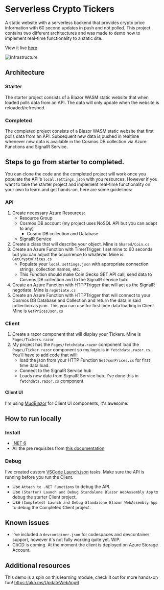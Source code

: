 # Serverless Crypto Tickers

A static website with a serverless backend that provides crypto price information with 60 second updates in push and not polled. This project contains two different architectures and was made to demo how to implement real-time functionality to a static site.

View it live [here](https://cryptotickerstaticsite.z20.web.core.windows.net/)

![Infrastructure](./assets/polling-to-signalr.png)
## Architecture

### Starter

The starter project consists of a Blazor WASM static website that when loaded polls data from an API. The data will only update when the website is reloaded/refreshed.

### Completed 

The completed project consists of a Blazor WASM static website that first polls data from an API. Subsequent new data is pushed in realtime whenever new data is available in the Cosmos DB collection via Azure Functions and SignalR Service.

## Steps to go from starter to completed.

You can clone the code and the completed project will work once you populate the API's `local.settings.json` with you resources. However if you want to take the starter project and implement real-time functionality on your own to learn and get hands-on, here are some guidelines:

### API

1. Create necessary Azure Resources:
    - Resource Group
    - Cosmos DB account (my project uses NoSQL API but you can adapt to any)
        - Cosmo DB collection and Database
    - SignalR Service
2. Create a class that will describe your object. Mine is `Shared/Coin.cs`
3. Create an Azure Function with TimerTrigger. I set mine to 60 seconds but you can adjust the occurrence to whatever. Mine is `GetCryptoPrices.cs` 
    - Populate your `local.settings.json` with appropriate connection strings, collection names, etc. 
    - This Function should make Coin Gecko GET API call, send data to Cosmos DB collection and to the SignalR service hub.
4. Create an Azure Function with HTTPTrigger that will act as the SignalR negotiate. Mine is `negotiate.cs`
5. Create an Azure Function with HTTPTrigger that will connect to your Cosmos DB Database and Collection and return the data in said collection as json. This you can use for first time data loading in Client. Mine is `GetPricesJson.cs`

### Client

1. Create a razor component that will display your Tickers. Mine is `Pages/Tickers.razor`
2. My project has the `Pages/fetchdata.razor` component load the `Pages/Ticker.razor` component so my logic is in `fetchdata.razor.cs`. You'll have to add code that will:
    - load the json from your HTTP Function `GetJsonPrices.cs` for first time data load.
    - Connect to the SignalR Service hub
    - Loads new data from SignalR Service hub. I've done this in `fetchdata.razor.cs` component.

#### Client UI

I'm using [MudBlazor](https://mudblazor.com/) for Client UI components, it's awesome. 


## How to run locally

### Install

- [.NET 6](https://dotnet.microsoft.com/download)
- All the pre requisites from [this documentation](https://docs.microsoft.com/en-us/azure/azure-functions/functions-develop-vs-code?tabs=csharp)

### Debug

I've created custom [VSCode Launch.json](https://code.visualstudio.com/docs/editor/debugging) tasks. Make sure the API is running before you run the Client.

- Use `Attach to .NET Functions` to debug the API.
- Use `(Starter) Launch and Debug Standalone Blazor WebAssembly App` to debug the starter Client project.
- Use `(Completed) Launch and Debug Standalone Blazor WebAssembly App` to debug the Completed Client project.

## Known issues

- I've included a `devcontainer.json` for codespaces and devcontainer support, however it's not fully working quite yet. WIP.
- CI/CD is coming. At the moment the client is deployed on Azure Storage Account. 

## Additional resources

This demo is a spin on this learning module, check it out for more hands-on fun! https://aka.ms/UpdateWebApp6
